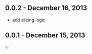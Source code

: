 0.0.2 - December 16, 2013
-------------------------
* add slicing logic

0.0.1 - December 15, 2013
-------------------------
:sparkles: